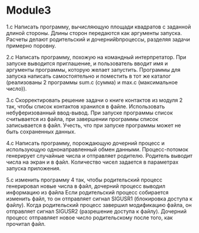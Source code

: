 # Module3
1.c 
Написать программу, вычисляющую площади квадратов с заданной длиной стороны.
Длины сторон передаются как аргументы запуска.
Расчеты делают родительский и дочернийbпроцессы, разделяя задачи примерно поровну.

2.c
Написать программу, похожую на командный интерпретатор.
При запуске выводится приглашение, и пользователь вводит имя и аргументы программы, которую желает запустить.
Программы для запуска написать самостоятельно и поместить в тот же каталог (реализованы 2 программы sum.c (сумма) и max.c (максимальное число)).

3.с
Скорректировать решение задачи о книге контактов из модуля 2 так, чтобы список контактов хранился в файле.
Использовать небуферизованный ввод-вывод.
При запуске программы список считывается из файла, при завершении программы список записывается в файл.
Учесть, что при запуске программы может не быть сохраненных данных.

4.с
Написать программу, порождающую дочерний процесс и использующую однонаправленный обмен данными.
Процесс-потомок генерирует случайные числа и отправляет родителю.
Родитель выводит числа на экран и в файл.
Количество чисел задается в параметрах запуска приложения.

5.с
изменить программу 4 так, чтобы родительский процесс генерировал новые числа в файл, дочерний процесс выводил информацию из файла
Если родительский процесс собирается изменить файл, то он отправляет сигнал SIGUSR1 (блокировка доступа к файлу).
Когда родительский процесс завершил модификацию файла, он отправляет сигнал SIGUSR2 (разрешение доступа к файлу).
Дочерний процесс отправляет новое число родительскому после того, как прочитал файл.
